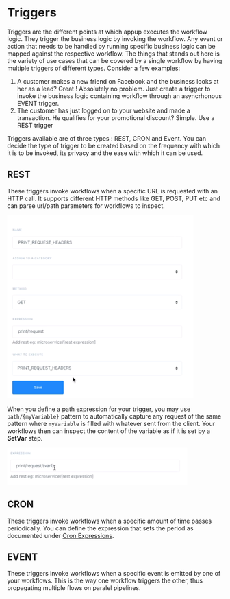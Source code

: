 # Triggers
Triggers are the different points at which appup executes the workflow logic. They trigger the business logic by invoking the workflow. Any event or action that needs to be handled by running specific business logic can be mapped against the respective workflow. The things that stands out here is the variety of use cases that can be covered by a single workflow by having multiple triggers of different types. Consider a few examples:
1. A customer makes a new friend on Facebook and the business looks at her as a lead? Great ! Absolutely no problem. Just create a trigger to invoke the business logic containing workflow through an asyncrhonous EVENT trigger.
2. The customer has just logged on to your website and made a transaction. He qualifies for your promotional discount? Simple. Use a REST trigger

Triggers available are of three types : REST, CRON and Event. You can decide the type of trigger to be created based on the frequency with which it is to be invoked, its privacy and the ease with which it can be used.
## REST
These triggers invoke workflows when a specific URL is requested with an HTTP call. It supports different HTTP methods like GET, POST, PUT etc and can parse url/path parameters for workflows to inspect.

![REST Trigger](./triggerrest.png)

When you define a path expression for your trigger, you may use `path/{myVariable}` pattern to automatically capture any request of the same pattern where `myVariable` is filled with whatever sent from the client. Your workflows then can inspect the content of the variable as if it is set by a **SetVar** step.

![REST Trigger](./triggerrestpathparam.png)

## CRON
These triggers invoke workflows when a specific amount of time passes periodically. You can define the expression that sets the period as documented under [Cron Expressions](https://docs.oracle.com/cd/E12058_01/doc/doc.1014/e12030/cron_expressions.htm).

## EVENT
These triggers invoke workflows when a specific event is emitted by one of your workflows. This is the way one workflow triggers the other, thus propagating multiple flows on paralel pipelines.
